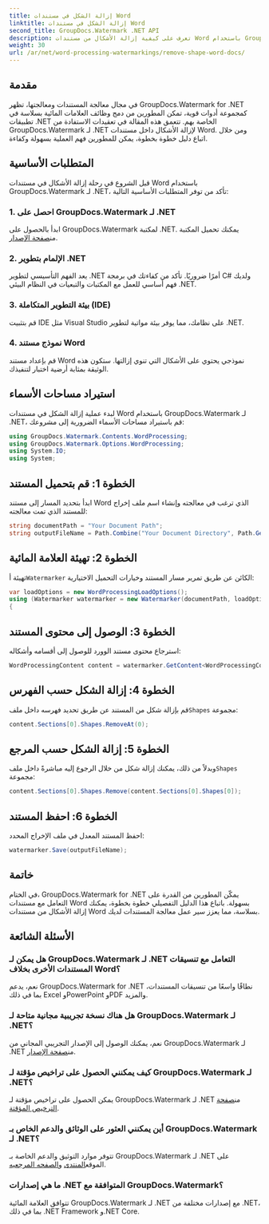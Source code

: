 ```yaml
---
title: إزالة الشكل في مستندات Word
linktitle: إزالة الشكل في مستندات Word
second_title: GroupDocs.Watermark .NET API
description: تعرف على كيفية إزالة الأشكال من مستندات Word باستخدام GroupDocs.Watermark لـ .NET. معالجة سهلة وفعالة وقوية للمستندات.
weight: 30
url: /ar/net/word-processing-watermarkings/remove-shape-word-docs/
---
```

## مقدمة
في مجال معالجة المستندات ومعالجتها، تظهر GroupDocs.Watermark for .NET كمجموعة أدوات قوية، تمكن المطورين من دمج وظائف العلامات المائية بسلاسة في تطبيقات .NET الخاصة بهم. تتعمق هذه المقالة في تعقيدات الاستفادة من GroupDocs.Watermark لـ .NET لإزالة الأشكال داخل مستندات Word. ومن خلال اتباع دليل خطوة بخطوة، يمكن للمطورين فهم العملية بسهولة وكفاءة.
## المتطلبات الأساسية
قبل الشروع في رحلة إزالة الأشكال في مستندات Word باستخدام GroupDocs.Watermark لـ .NET، تأكد من توفر المتطلبات الأساسية التالية:
### 1. احصل على GroupDocs.Watermark لـ .NET
 ابدأ بالحصول على GroupDocs.Watermark لمكتبة .NET. يمكنك تحميل المكتبة من[صفحة الإصدار](https://releases.groupdocs.com/Watermark/net/).
### 2. الإلمام بتطوير .NET
يعد الفهم التأسيسي لتطوير .NET أمرًا ضروريًا. تأكد من كفاءتك في برمجة C# ولديك فهم أساسي للعمل مع المكتبات والتبعيات في النظام البيئي .NET.
### 3. بيئة التطوير المتكاملة (IDE)
قم بتثبيت IDE مثل Visual Studio على نظامك، مما يوفر بيئة مواتية لتطوير .NET. 
### 4. نموذج مستند Word
قم بإعداد مستند Word نموذجي يحتوي على الأشكال التي تنوي إزالتها. ستكون هذه الوثيقة بمثابة أرضية اختبار لتنفيذك.

## استيراد مساحات الأسماء
لبدء عملية إزالة الشكل في مستندات Word باستخدام GroupDocs.Watermark لـ .NET، قم باستيراد مساحات الأسماء الضرورية إلى مشروعك:
```csharp
using GroupDocs.Watermark.Contents.WordProcessing;
using GroupDocs.Watermark.Options.WordProcessing;
using System.IO;
using System;
```
## الخطوة 1: قم بتحميل المستند
ابدأ بتحديد المسار إلى مستند Word الذي ترغب في معالجته وإنشاء اسم ملف إخراج للمستند الذي تمت معالجته:
```csharp
string documentPath = "Your Document Path";
string outputFileName = Path.Combine("Your Document Directory", Path.GetFileName(documentPath));
```
## الخطوة 2: تهيئة العلامة المائية
 تهيئة أ`Watermarker` الكائن عن طريق تمرير مسار المستند وخيارات التحميل الاختيارية:
```csharp
var loadOptions = new WordProcessingLoadOptions();
using (Watermarker watermarker = new Watermarker(documentPath, loadOptions))
{
```
## الخطوة 3: الوصول إلى محتوى المستند
استرجاع محتوى مستند الوورد للوصول إلى أقسامه وأشكاله:
```csharp
WordProcessingContent content = watermarker.GetContent<WordProcessingContent>();
```
## الخطوة 4: إزالة الشكل حسب الفهرس
 قم بإزالة شكل من المستند عن طريق تحديد فهرسه داخل ملف`Shapes` مجموعة:
```csharp
content.Sections[0].Shapes.RemoveAt(0);
```
## الخطوة 5: إزالة الشكل حسب المرجع
 وبدلاً من ذلك، يمكنك إزالة شكل من خلال الرجوع إليه مباشرةً داخل ملف`Shapes` مجموعة:
```csharp
content.Sections[0].Shapes.Remove(content.Sections[0].Shapes[0]);
```
## الخطوة 6: احفظ المستند
احفظ المستند المعدل في ملف الإخراج المحدد:
```csharp
watermarker.Save(outputFileName);
```

## خاتمة
في الختام، GroupDocs.Watermark for .NET يمكّن المطورين من القدرة على التعامل مع مستندات Word بسهولة. باتباع هذا الدليل التفصيلي خطوة بخطوة، يمكنك إزالة الأشكال من مستندات Word بسلاسة، مما يعزز سير عمل معالجة المستندات لديك.
## الأسئلة الشائعة
### هل يمكن لـ GroupDocs.Watermark لـ .NET التعامل مع تنسيقات المستندات الأخرى بخلاف Word؟
نعم، يدعم GroupDocs.Watermark for .NET نطاقًا واسعًا من تنسيقات المستندات، بما في ذلك Excel وPowerPoint وPDF والمزيد.
### هل هناك نسخة تجريبية مجانية متاحة لـ GroupDocs.Watermark لـ .NET؟
 نعم، يمكنك الوصول إلى الإصدار التجريبي المجاني من GroupDocs.Watermark لـ .NET من[صفحة الإصدار](https://releases.groupdocs.com/).
### كيف يمكنني الحصول على تراخيص مؤقتة لـ GroupDocs.Watermark لـ .NET؟
 يمكن الحصول على تراخيص مؤقتة لـ GroupDocs.Watermark لـ .NET من[صفحة الترخيص المؤقتة](https://purchase.groupdocs.com/temporary-license/).
### أين يمكنني العثور على الوثائق والدعم الخاص بـ GroupDocs.Watermark لـ .NET؟
 تتوفر موارد التوثيق والدعم الخاصة بـ GroupDocs.Watermark لـ .NET على الموقع[المنتدى](https://forum.groupdocs.com/c/watermark/19) و[الصفحه المرجعيه](https://tutorials.groupdocs.com/Watermark/net/).
### ما هي إصدارات .NET المتوافقة مع GroupDocs.Watermark؟
تتوافق العلامة المائية GroupDocs.Watermark لـ .NET مع إصدارات مختلفة من .NET، بما في ذلك .NET Framework و.NET Core.